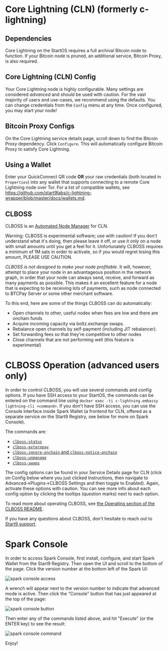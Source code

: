 # Core Lightning (CLN) (formerly c-lightning)

## Dependencies

Core Lightning on the StartOS requires a full archival Bitcoin node to function.
If your Bitcoin node is pruned, an additional service, Bitcoin Proxy, is
also required.

## Core Lightning (CLN) Config

Your Core Lightning node is highly configurable. Many settings are considered
_advanced_ and should be used with caution. For the vast majority of users and
use-cases, we recommend using the defaults. You can change credentials from the
`Config` menu at any time. Once configured, you may start your node!

## Bitcoin Proxy Configs

On the Core Lightning service details page, scroll down to find the Bitcoin
Proxy dependency. Click `Configure`. This will automatically configure Bitcoin
Proxy to satisfy Core Lightning.

## Using a Wallet

Enter your QuickConnect QR code **OR** your raw credentials (both located in
`Properties`) into any wallet that supports connecting to a remote Core
Lightning node over Tor. For a list of compatible wallets, see
<a href="https://github.com/start9labs/c-lightning-wrapper/blob/master/docs/wallets.md" target="_blank">https://github.com/start9labs/c-lightning-wrapper/blob/master/docs/wallets.md</a>.

## CLBOSS

CLBOSS is an [Automated Node Manager](https://github.com/ZmnSCPxj/clboss) for
CLN.

Warning: CLBOSS is experimental software; use with caution! If you don't
understand what it's doing, then please leave it off, or use it only on a node
with small amounts until you get a feel for it. Unfortunately CLBOSS requires a
minimum of 1M sats in order to activate, so if you would regret losing this
amount, PLEASE USE CAUTION.

_CLBOSS is not designed to make your node profitable_. It will, however, attempt
to place your node in an advantageous position in the network graph, in order
that your node can always send, receive, and forward as many payments as
possible. This makes it an excellent feature for a node that is expecting to be
receiving lots of payments, such as node connected to BTCPay Server or some
other merchant software.

To this end, here are some of the things CLBOSS can do automatically:

- Open channels to other, useful nodes when fees are low and there are onchain
  funds
- Acquire incoming capacity via boltz.exchange swaps.
- Rebalance open channels by self-payment (including JIT rebalancer).
- Set forwarding fees so that they're competitive to other nodes
- Close channels that are not performing well (this feature is experimental)

# CLBOSS Operation **(advanced users only)**

In order to control CLBOSS, you will use several commands and config options. If
you have SSH access to your StartOS, the commands can be entered on the command
line using `docker exec -ti c-lightning.embassy lightning-cli <command>`. If you
don't have SSH access, you can use the Console interface inside Spark Wallet (a
frontend for CLN, offered as a separate service on the Start9 Registry, see
below for more on Spark Console).

The commands are:

- [`clboss-status`](https://github.com/ZmnSCPxj/clboss#clboss-status)
- [`clboss-externpay`](https://github.com/ZmnSCPxj/clboss#clboss-externpay)
- [`clboss-ignore-onchain` and `clboss-notice-onchain`](https://github.com/ZmnSCPxj/clboss#clboss-ignore-onchain-clboss-notice-onchain)
- [`clboss-unmanage`](https://github.com/ZmnSCPxj/clboss#clboss-unmanage)
- [`clboss-swaps`](https://github.com/ZmnSCPxj/clboss#clboss-swaps)

The config options can be found in your Service Details page for CLN (click on
Config below where you just clicked Instructions, then navigate to
Advanced->Plugins->CLBOSS Settings and then toggle to Enabled). Again, activate
these options with caution. You can see more info about each config option by
clicking the tooltips (question marks) next to each option.

To read more about operating CLBOSS, see
[the Operating section of the CLBOSS README](https://github.com/ZmnSCPxj/clboss#operating).

If you have any questions about CLBOSS, don't hesitate to reach out to
[Start9 support](https://start9.com/latest/support/contact).

# Spark Console

In order to access Spark Console, first install, configure, and start Spark
Wallet from the Start9 Registry. Then open the UI and scroll to the bottom
of the page. Click the version number at the bottom left of the Spark UI:

<!-- MD_PACKER_INLINE BEGIN -->
![spark console access](./assets/spark-console-access.png)
<!-- MD_PACKER_INLINE END -->

A wrench will appear next to the version number to indicate that advanced mode
is active. Then click the "Console" button that has just appeared at the top of
the page:

<!-- MD_PACKER_INLINE BEGIN -->
![spark console button](./assets/spark-console-button.png)
<!-- MD_PACKER_INLINE END -->

Then enter any of the commands listed above, and hit "Execute" (or the ENTER
key) to see the result:

<!-- MD_PACKER_INLINE BEGIN -->
![spark console command](./assets/spark-console-command.png)
<!-- MD_PACKER_INLINE END -->

Enjoy!
